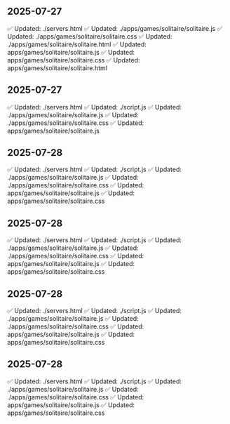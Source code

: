 
## 2025-07-27
✅ Updated: ./servers.html
✅ Updated: ./apps/games/solitaire/solitaire.js
✅ Updated: ./apps/games/solitaire/solitaire.css
✅ Updated: ./apps/games/solitaire/solitaire.html
✅ Updated: apps/games/solitaire/solitaire.js
✅ Updated: apps/games/solitaire/solitaire.css
✅ Updated: apps/games/solitaire/solitaire.html

## 2025-07-27
✅ Updated: ./servers.html
✅ Updated: ./script.js
✅ Updated: ./apps/games/solitaire/solitaire.js
✅ Updated: ./apps/games/solitaire/solitaire.css
✅ Updated: apps/games/solitaire/solitaire.js

## 2025-07-28
✅ Updated: ./servers.html
✅ Updated: ./script.js
✅ Updated: ./apps/games/solitaire/solitaire.js
✅ Updated: ./apps/games/solitaire/solitaire.css
✅ Updated: apps/games/solitaire/solitaire.js
✅ Updated: apps/games/solitaire/solitaire.css

## 2025-07-28
✅ Updated: ./servers.html
✅ Updated: ./script.js
✅ Updated: ./apps/games/solitaire/solitaire.js
✅ Updated: ./apps/games/solitaire/solitaire.css
✅ Updated: apps/games/solitaire/solitaire.js
✅ Updated: apps/games/solitaire/solitaire.css

## 2025-07-28
✅ Updated: ./servers.html
✅ Updated: ./script.js
✅ Updated: ./apps/games/solitaire/solitaire.js
✅ Updated: ./apps/games/solitaire/solitaire.css
✅ Updated: apps/games/solitaire/solitaire.js
✅ Updated: apps/games/solitaire/solitaire.css

## 2025-07-28
✅ Updated: ./servers.html
✅ Updated: ./script.js
✅ Updated: ./apps/games/solitaire/solitaire.js
✅ Updated: ./apps/games/solitaire/solitaire.css
✅ Updated: apps/games/solitaire/solitaire.js
✅ Updated: apps/games/solitaire/solitaire.css
